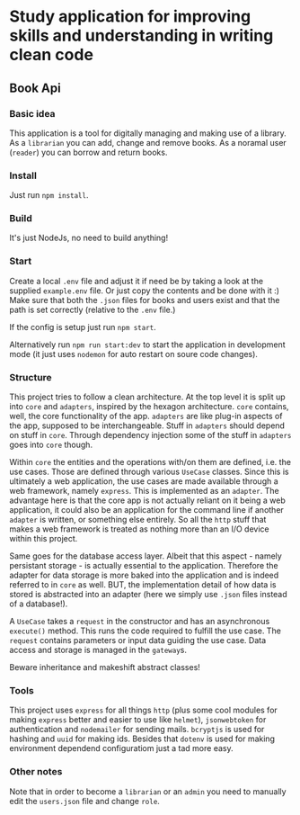 # Study application for improving skills and understanding in writing clean code
## Book Api
### Basic idea
This application is a tool for digitally managing and making use of a library. 
As a `librarian` you can add, change and remove books.
As a noramal user (`reader`) you can borrow and return books.

### Install
Just run `npm install`.

### Build
It's just NodeJs, no need to build anything!

### Start
Create a local `.env` file and adjust it if need be by taking a look at the supplied `example.env` file. Or just copy the contents and be done with it :)
Make sure that both the `.json` files for books and users exist and that the path is set correctly (relative to the `.env` file.)

If the config is setup just run `npm start`.

Alternatively run `npm run start:dev` to start the application in development mode (it just uses `nodemon` for auto restart on soure code changes).

### Structure
This project tries to follow a clean architecture. At the top level it is split up into `core` and `adapters`, inspired by the hexagon architecture.
`core` contains, well, the core functionality of the app. `adapters` are like plug-in aspects of the app, supposed to be interchangeable. Stuff in `adapters` should depend on stuff in `core`. Through dependency injection some of the stuff in `adapters` goes into `core` though.

Within `core` the entities and the operations with/on them are defined, i.e. the use cases. Those are defined through various `UseCase` classes.
Since this is ultimately a web application, the use cases are made available through a web framework, namely `express`. This is implemented as an `adapter`. The advantage here is that the core app is not actually reliant on it being a web application, it could also be an application for the command line if another `adapter` is written, or something else entirely. So all the `http` stuff that makes a web framework is treated as nothing more than an I/O device within this project. 

Same goes for the database access layer. Albeit that this aspect - namely persistant storage - is actually essential to the application. Therefore the adapter for data storage is more baked into the application and is indeed referred to in `core` as well. BUT, the implementation detail of how data is stored is abstracted into an adapter (here we simply use `.json` files instead of a database!).

A `UseCase` takes a `request` in the constructor and has an asynchronous `execute()` method. This runs the code required to fulfill the use case. The `request` contains parameters or input data guiding the use case. Data access and storage is managed in the `gateway`s.

Beware inheritance and makeshift abstract classes!

### Tools
This project uses `express` for all things `http` (plus some cool modules for making `express` better and easier to use like `helmet`), `jsonwebtoken` for authentication and `nodemailer` for sending mails. `bcryptjs` is used for hashing and `uuid` for making ids. Besides that `dotenv` is used for making environment dependend configuratiom just a tad more easy.

### Other notes
Note that in order to become a `librarian` or an `admin` you need to manually edit the `users.json` file and change `role`.